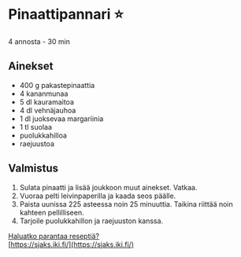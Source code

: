 # Pinaattipannari ⭐
4 annosta - 30 min


## Ainekset
- 400 g pakastepinaattia
- 4 kananmunaa
- 5 dl kauramaitoa
- 4 dl vehnäjauhoa
- 1 dl juoksevaa margariinia
- 1 tl suolaa
- puolukkahilloa
- raejuustoa


## Valmistus
1. Sulata pinaatti ja lisää joukkoon muut ainekset. Vatkaa.
2. Vuoraa pelti leivinpaperilla ja kaada seos päälle.
3. Paista uunissa 225 asteessa noin 25 minuuttia. Taikina riittää noin kahteen pellilliseen.
4. Tarjoile puolukkahillon ja raejuuston kanssa.

[Haluatko parantaa reseptiä?](https://github.com/sjaks/cookbook/edit/master/src/pinaattipannari.md)  
[https://sjaks.iki.fi/](https://sjaks.iki.fi/)
